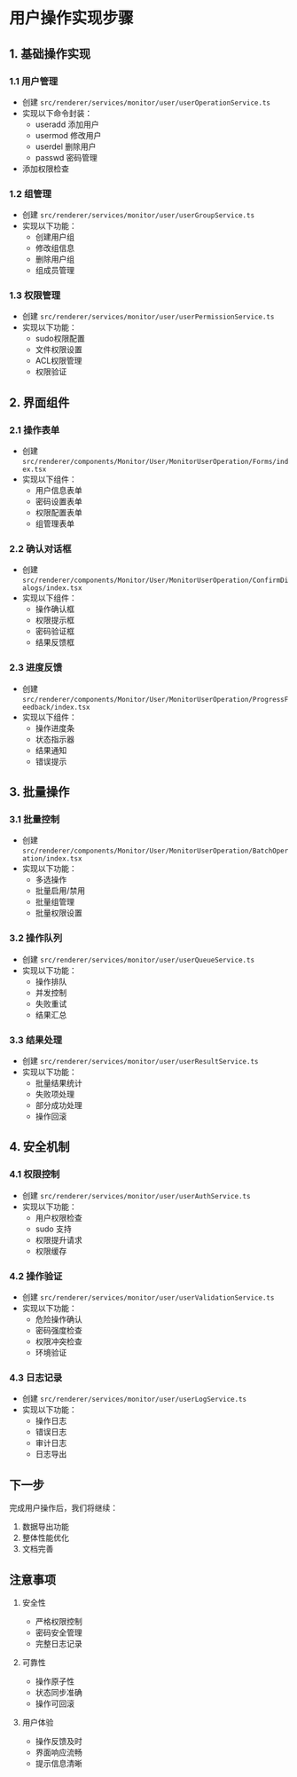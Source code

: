 # 用户操作实现步骤

## 1. 基础操作实现

### 1.1 用户管理
- 创建 `src/renderer/services/monitor/user/userOperationService.ts`
- 实现以下命令封装：
  * useradd 添加用户
  * usermod 修改用户
  * userdel 删除用户
  * passwd 密码管理
- 添加权限检查

### 1.2 组管理
- 创建 `src/renderer/services/monitor/user/userGroupService.ts`
- 实现以下功能：
  * 创建用户组
  * 修改组信息
  * 删除用户组
  * 组成员管理

### 1.3 权限管理
- 创建 `src/renderer/services/monitor/user/userPermissionService.ts`
- 实现以下功能：
  * sudo权限配置
  * 文件权限设置
  * ACL权限管理
  * 权限验证

## 2. 界面组件

### 2.1 操作表单
- 创建 `src/renderer/components/Monitor/User/MonitorUserOperation/Forms/index.tsx`
- 实现以下组件：
  * 用户信息表单
  * 密码设置表单
  * 权限配置表单
  * 组管理表单

### 2.2 确认对话框
- 创建 `src/renderer/components/Monitor/User/MonitorUserOperation/ConfirmDialogs/index.tsx`
- 实现以下组件：
  * 操作确认框
  * 权限提示框
  * 密码验证框
  * 结果反馈框

### 2.3 进度反馈
- 创建 `src/renderer/components/Monitor/User/MonitorUserOperation/ProgressFeedback/index.tsx`
- 实现以下组件：
  * 操作进度条
  * 状态指示器
  * 结果通知
  * 错误提示

## 3. 批量操作

### 3.1 批量控制
- 创建 `src/renderer/components/Monitor/User/MonitorUserOperation/BatchOperation/index.tsx`
- 实现以下功能：
  * 多选操作
  * 批量启用/禁用
  * 批量组管理
  * 批量权限设置

### 3.2 操作队列
- 创建 `src/renderer/services/monitor/user/userQueueService.ts`
- 实现以下功能：
  * 操作排队
  * 并发控制
  * 失败重试
  * 结果汇总

### 3.3 结果处理
- 创建 `src/renderer/services/monitor/user/userResultService.ts`
- 实现以下功能：
  * 批量结果统计
  * 失败项处理
  * 部分成功处理
  * 操作回滚

## 4. 安全机制

### 4.1 权限控制
- 创建 `src/renderer/services/monitor/user/userAuthService.ts`
- 实现以下功能：
  * 用户权限检查
  * sudo 支持
  * 权限提升请求
  * 权限缓存

### 4.2 操作验证
- 创建 `src/renderer/services/monitor/user/userValidationService.ts`
- 实现以下功能：
  * 危险操作确认
  * 密码强度检查
  * 权限冲突检查
  * 环境验证

### 4.3 日志记录
- 创建 `src/renderer/services/monitor/user/userLogService.ts`
- 实现以下功能：
  * 操作日志
  * 错误日志
  * 审计日志
  * 日志导出

## 下一步

完成用户操作后，我们将继续：
1. 数据导出功能
2. 整体性能优化
3. 文档完善

## 注意事项

1. 安全性
   - 严格权限控制
   - 密码安全管理
   - 完整日志记录

2. 可靠性
   - 操作原子性
   - 状态同步准确
   - 操作可回滚

3. 用户体验
   - 操作反馈及时
   - 界面响应流畅
   - 提示信息清晰 